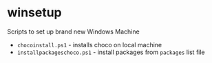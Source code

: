# winsetup
Scripts to set up brand new Windows Machine
- `chocoinstall.ps1` - installs choco on local machine
- `installpackageschoco.ps1` - install packages from `packages` list file
